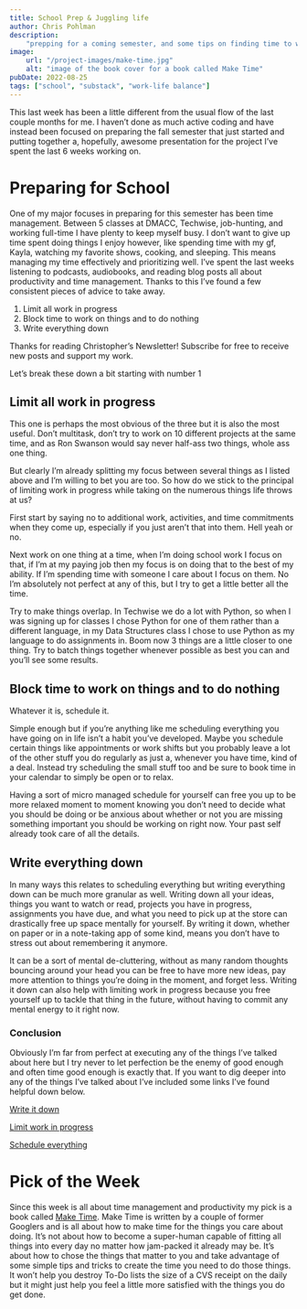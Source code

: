 ```yaml
---
title: School Prep & Juggling life
author: Chris Pohlman
description:
    "prepping for a coming semester, and some tips on finding time to work"
image:
    url: "/project-images/make-time.jpg"
    alt: "image of the book cover for a book called Make Time"
pubDate: 2022-08-25
tags: ["school", "substack", "work-life balance"]
---
```


This last week has been a little different from the usual flow of the last
couple months for me. I haven’t done as much active coding and have instead been
focused on preparing the fall semester that just started and putting together a,
hopefully, awesome presentation for the project I’ve spent the last 6 weeks
working on.

# Preparing for School

One of my major focuses in preparing for this semester has been time management.
Between 5 classes at DMACC, Techwise, job-hunting, and working full-time I have
plenty to keep myself busy. I don’t want to give up time spent doing things I
enjoy however, like spending time with my gf, Kayla, watching my favorite shows,
cooking, and sleeping. This means managing my time effectively and prioritizing
well. I’ve spent the last weeks listening to podcasts, audiobooks, and reading
blog posts all about productivity and time management. Thanks to this I’ve found
a few consistent pieces of advice to take away.

1.  Limit all work in progress
2.  Block time to work on things and to do nothing
3.  Write everything down

Thanks for reading Christopher’s Newsletter! Subscribe for free to receive new
posts and support my work.

Let’s break these down a bit starting with number 1

## Limit all work in progress

This one is perhaps the most obvious of the three but it is also the most
useful. Don’t multitask, don’t try to work on 10 different projects at the same
time, and as Ron Swanson would say never half-ass two things, whole ass one
thing.

But clearly I’m already splitting my focus between several things as I listed
above and I’m willing to bet you are too. So how do we stick to the principal of
limiting work in progress while taking on the numerous things life throws at us?

First start by saying no to additional work, activities, and time commitments
when they come up, especially if you just aren’t that into them. Hell yeah or
no.

Next work on one thing at a time, when I’m doing school work I focus on that, if
I’m at my paying job then my focus is on doing that to the best of my ability.
If I’m spending time with someone I care about I focus on them. No I’m
absolutely not perfect at any of this, but I try to get a little better all the
time.

Try to make things overlap. In Techwise we do a lot with Python, so when I was
signing up for classes I chose Python for one of them rather than a different
language, in my Data Structures class I chose to use Python as my language to do
assignments in. Boom now 3 things are a little closer to one thing. Try to batch
things together whenever possible as best you can and you’ll see some results.

## Block time to work on things and to do nothing

Whatever it is, schedule it.

Simple enough but if you’re anything like me scheduling everything you have
going on in life isn’t a habit you’ve developed. Maybe you schedule certain
things like appointments or work shifts but you probably leave a lot of the
other stuff you do regularly as just a, whenever you have time, kind of a deal.
Instead try scheduling the small stuff too and be sure to book time in your
calendar to simply be open or to relax.

Having a sort of micro managed schedule for yourself can free you up to be more
relaxed moment to moment knowing you don’t need to decide what you should be
doing or be anxious about whether or not you are missing something important you
should be working on right now. Your past self already took care of all the
details.

## Write everything down

In many ways this relates to scheduling everything but writing everything down
can be much more granular as well. Writing down all your ideas, things you want
to watch or read, projects you have in progress, assignments you have due, and
what you need to pick up at the store can drastically free up space mentally for
yourself. By writing it down, whether on paper or in a note-taking app of some
kind, means you don’t have to stress out about remembering it anymore.

It can be a sort of mental de-cluttering, without as many random thoughts
bouncing around your head you can be free to have more new ideas, pay more
attention to things you’re doing in the moment, and forget less. Writing it down
can also help with limiting work in progress because you free yourself up to
tackle that thing in the future, without having to commit any mental energy to
it right now.

### Conclusion

Obviously I’m far from perfect at executing any of the things I’ve talked about
here but I try never to let perfection be the enemy of good enough and often
time good enough is exactly that. If you want to dig deeper into any of the
things I’ve talked about I’ve included some links I’ve found helpful down below.

[Write it down](https://www.youtube.com/watch?v=K-ssUVyfn5g)

[Limit work in progress](https://www.youtube.com/watch?v=GVJgzVqXvf4)

[Schedule everything](https://www.youtube.com/watch?v=ODXV-fb_c-I)

# Pick of the Week

Since this week is all about time management and productivity my pick is a book
called [Make Time](https://maketime.blog/). Make Time is written by a couple of
former Googlers and is all about how to make time for the things you care about
doing. It’s not about how to become a super-human capable of fitting all things
into every day no matter how jam-packed it already may be. It’s about how to
chose the things that matter to you and take advantage of some simple tips and
tricks to create the time you need to do those things. It won’t help you destroy
To-Do lists the size of a CVS receipt on the daily but it might just help you
feel a little more satisfied with the things you do get done.
